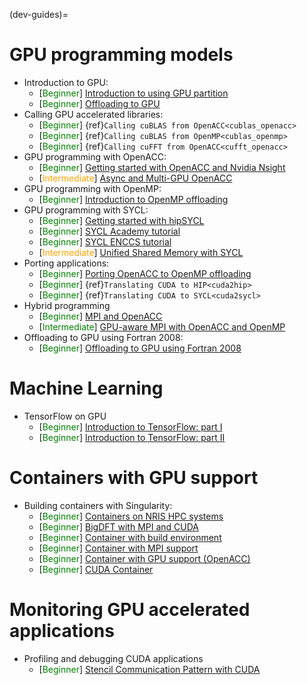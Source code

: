 (dev-guides)=
# GPU programming models
- Introduction to GPU:
    - [<span style="color:green">Beginner</span>]
        [Introduction to using GPU partition](guides/gpu.md)
    - [<span style="color:green">Beginner</span>]
        [Offloading to GPU](guides/offloading.md)
- Calling GPU accelerated libraries:
    - [<span style="color:green">Beginner</span>]
        {ref}`Calling cuBLAS from OpenACC<cublas_openacc>`
    - [<span style="color:green">Beginner</span>]
        {ref}`Calling cuBLAS from OpenMP<cublas_openmp>`
    - [<span style="color:green">Beginner</span>]
        {ref}`Calling cuFFT from OpenACC<cufft_openacc>`    
- GPU programming with OpenACC:
    - [<span style="color:green">Beginner</span>]
        [Getting started with OpenACC and Nvidia Nsight](guides/openacc.md)
    - [<span style="color:orange">Intermediate</span>]
        [Async and Multi-GPU OpenACC](guides/async_openacc.md)
- GPU programming with OpenMP:
    - [<span style="color:green">Beginner</span>]
        [Introduction to OpenMP offloading](guides/ompoffload.md)
- GPU programming with SYCL:
    - [<span style="color:green">Beginner</span>]
        [Getting started with hipSYCL](guides/hipsycl.md)
    - [<span style="color:green">Beginner</span>]
        [SYCL Academy tutorial](guides/sycl_academy.md)
    - [<span style="color:green">Beginner</span>]
        [SYCL ENCCS tutorial](guides/sycl_enccs.md)
    - [<span style="color:orange">Intermediate</span>]
        [Unified Shared Memory with SYCL](guides/sycl_usm.md)
- Porting applications:
    - [<span style="color:green">Beginner</span>]
        [Porting OpenACC to OpenMP offloading](guides/converting_acc2omp/openacc2openmp.md) 
     - [<span style="color:green">Beginner</span>]
        {ref}`Translating CUDA to HIP<cuda2hip>`
    - [<span style="color:green">Beginner</span>]
        {ref}`Translating CUDA to SYCL<cuda2sycl>`  
- Hybrid programming
    - [<span style="color:green">Beginner</span>]
        [MPI and OpenACC](guides/openacc_mpi.md)
    - [<span style="color:green">Intermediate</span>]
        [GPU-aware MPI with OpenACC and OpenMP](guides/gpuaware_mpi.md)            
- Offloading to GPU using Fortran 2008:
    - [<span style="color:green">Beginner</span>]
        [Offloading to GPU using Fortran 2008](guides/offloading-using-fortran.md)

# Machine Learning
- TensorFlow on GPU
    - [<span style="color:green">Beginner</span>]
        [Introduction to TensorFlow: part I](guides/tensorflow_gpu.md)
    - [<span style="color:green">Beginner</span>]
        [Introduction to TensorFlow: part II](guides/gpu/tensorflow.md)

# Containers with GPU support
- Building containers with Singularity:
    - [<span style="color:green">Beginner</span>]
        [Containers on NRIS HPC systems](guides/containers.md)
    - [<span style="color:green">Beginner</span>]
        [BigDFT with MPI and CUDA](guides/containers/bigdft.md)
    - [<span style="color:green">Beginner</span>]
        [Container with build environment](guides/container_env.md)
    - [<span style="color:green">Beginner</span>]
        [Container with MPI support](guides/container_mpi.md)
    - [<span style="color:green">Beginner</span>]
        [Container with GPU support (OpenACC)](guides/container_openacc.md)
    - [<span style="color:green">Beginner</span>]
        [CUDA Container](guides/gpu/cuda-container.md)

# Monitoring GPU accelerated applications
- Profiling and debugging CUDA applications
    - [<span style="color:green">Beginner</span>]
        [Stencil Communication Pattern with CUDA](guides/stencil.md)
